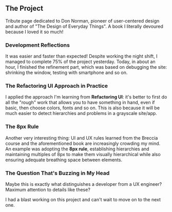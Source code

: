 ## The Project
Tribute page dedicated to Don Norman, pioneer of user-centered design and author of "The Design of Everyday Things". A book I literally devoured because I loved it so much!

### Development Reflections

It was easier and faster than expected! Despite working the night shift, I managed to complete 75% of the project yesterday. Today, in about an hour, I finished the refinement part, which was based on debugging the site: shrinking the window, testing with smartphone and so on.

### The Refactoring UI Approach in Practice

I applied the approach I'm learning from **Refactoring UI**: it's better to first do all the "rough" work that allows you to have something in hand, even if basic, then choose colors, fonts and so on. This is also because it will be much easier to detect hierarchies and problems in a grayscale site/app.

### The 8px Rule

Another very interesting thing: UI and UX rules learned from the Breccia course and the aforementioned book are increasingly crowding my mind. An example was adopting the **8px rule**, establishing hierarchies and maintaining multiples of 8px to make them visually hierarchical while also ensuring adequate breathing space between elements.

### The Question That's Buzzing in My Head

Maybe this is exactly what distinguishes a developer from a UX engineer? Maximum attention to details like these?

I had a blast working on this project and can't wait to move on to the next one.
